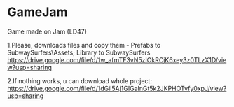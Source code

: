# GameJam
Game made on Jam (LD47)

1.Please, downloads files and copy them - Prefabs to SubwaySurfers\Assets; Library to SubwaySurfers https://drive.google.com/file/d/1w_afmTF3vN5zIOkRCjK6xey3z0TLzX1D/view?usp=sharing

2.If nothing works, u can download whole project: https://drive.google.com/file/d/1dGil5Aj1GIGalnGt5k2JKPHOTvfy0xpJ/view?usp=sharing
